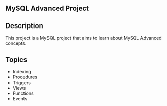 ## MySQL Advanced Project

## Description
This project is a MySQL project that aims to learn about MySQL Advanced concepts.

## Topics
- Indexing
- Procedures
- Triggers
- Views
- Functions
- Events

